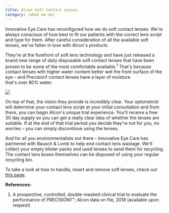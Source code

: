 ```yaml
---
title: Alcon Soft Contact Lenses
category: /what-we-do/
---
```

Innovative Eye Care has reconfigured how we do soft contact lenses. We're always conscious of how best to fit our patients with the correct lens script and type for them. After careful consideration of all the available soft lenses, we've fallen in love with Alcon's products.

They're at the forefront of soft lens technology and have just released a brand new range of daily disposable soft contact lenses that have been proven to be some of the most comfortable available.<sup>1</sup> That's because contact lenses with higher water content better wet the front surface of the eye – and Precision1 contact lenses have a layer of moisture that's over 80% water.

![](/uploads/table-top-02-767x1100.png)

On top of that, the vision they provide is incredibly clear. Your optometrist will determine your contact lens script at your initial consultation and from there, you can begin Alcon's unique trial experience. You'll receive a free 30 day supply so you can get a really clear idea of whether the lenses are suitable. If at the end of that trial period you decide they're not for you, no worries – you can simply discontinue using the lenses.

And for all you environmentalists out there – Innovative Eye Care has partnered with Bausch & Lomb to help end contact lens wastage. We'll collect your empty blister packs and used lenses to send them for recycling. The contact lens boxes themselves can be disposed of using your regular recycling bin.

To take a look at how to handle, insert and remove soft lenses, check out [this page](https://innovativeeyecare.com.au/patient-resources/care-of-soft-disposable-contact-lenses).

**References:**

1. A prospective, controlled,  double-masked clinical trial to evaluate the performance of PRECISION1™; Alcon data on file, 2018 (available upon request)
